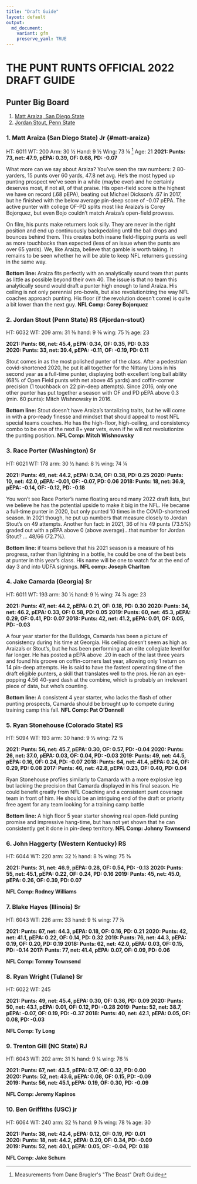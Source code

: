 ```yaml
---
title: "Draft Guide"
layout: default
output:
  md_document:
    variant: gfm
    preserve_yaml: TRUE
---
```

# THE PUNT RUNTS OFFICIAL 2022 DRAFT GUIDE
## Punter Big Board

1. [Matt Araiza, San Diego State](#matt-araiza)
2. [Jordan Stout, Penn State](#jordan-stout)

### 1. Matt Araiza (San Diego State) Jr {#matt-araiza}
HT: 6011  WT: 200  Arm: 30 ½  Hand: 9 ½  Wing: 73 ⅛ [^1]  Age: 21
**2021: Punts: 73, net: 47.9, pEPA: 0.39, OF: 0.68, PD: -0.07**  
  
What more can we say about Araiza? You’ve seen the raw numbers: 2 80-yarders, 15 punts over 60 yards, 47.8 net avg. He’s the most hyped up punting prospect we’ve seen in a while (maybe ever) and he certainly deserves most, if not all, of that praise. His open-field score is the highest we have on record (.68 pEPA), beating out Michael Dickson’s .67 in 2017, but he finished with the below average pin-deep score of -0.07 pEPA. The active punter with college OF-PD splits most like Araiza’s is Corey Bojorquez, but even Bojo couldn’t match Araiza’s open-field prowess.  
  
On film, his punts make returners look silly. They are never in the right position and end up continuously backpedaling until the ball drops and bounces behind them. This creates both insane field-flipping punts as well as more touchbacks than expected (less of an issue when the punts are over 65 yards). We, like Araiza, believe that gamble is worth taking. It remains to be seen whether he will be able to keep NFL returners guessing in the same way.  
  
**Bottom line:** Araiza fits perfectly with an analytically sound team that punts as little as possible beyond their own 40. The issue is that no team this analytically sound would draft a punter high enough to land Araiza. His ceiling is not only perennial pro-bowls, but also revolutionizing the way NFL coaches approach punting. His floor (if the revolution doesn’t come) is quite a bit lower than the next guy. **NFL Comp: Corey Bojorquez**  
  
### 2. Jordan Stout (Penn State) RS  {#jordan-stout}
HT: 6032  WT: 209  arm: 31 ⅜  hand: 9 ⅜  wing: 75 ½  age: 23  
  
**2021: Punts: 66, net: 45.4, pEPA: 0.34, OF: 0.35, PD: 0.33**  
**2020: Punts: 33, net: 39.4, pEPA: -0.11, OF: -0.19, PD: 0.11**  
  
Stout comes in as the most polished punter of the class. After a pedestrian covid-shortened 2020, he put it all together for the Nittany Lions in his second year as a full-time punter, displaying both excellent long ball ability (68% of Open Field punts with net above 45 yards) and coffin-corner precision (1 touchback on 22 pin-deep attempts). Since 2016, only one other punter has put together a season with OF and PD pEPA above 0.3 (min. 60 punts): Mitch Wishnowsky in 2016.  
  
**Bottom line:** Stout doesn’t have Araiza’s tantalizing traits, but he will come in with a pro-ready finesse and mindset that should appeal to most NFL special teams coaches. He has the high-floor, high-ceiling, and consistency combo to be one of the next 8+ year vets, even if he will not revolutionize the punting position. **NFL Comp: Mitch Wishnowsky**  
  
### 3. Race Porter (Washington) Sr
HT: 6021  WT: 178  arm: 30 ½ hand: 8 ½  wing: 74 ¼  

**2021: Punts: 49, net: 44.2,  pEPA: 0.34, OF: 0.38, PD: 0.25**
**2020: Punts: 10, net: 42.0,  pEPA: -0.01, OF: -0.07, PD: 0.06**
**2018: Punts: 18, net: 36.9, pEPA: -0.14, OF: -0.12, PD: -0.18**

You won’t see Race Porter’s name floating around many 2022 draft lists, but we believe he has the potential upside to make it big in the NFL. He became a full-time punter in 2020, but only punted 10 times in the COVID-shortened season. In 2021 though, he put up numbers that measure closely to Jordan Stout’s on 49 attempts. Another fun fact: in 2021, 36 of his 49 punts (73.5%) graded out with a pEPA above 0 (above average)...that number for Jordan Stout? … 48/66 (72.7%).

**Bottom line:** if teams believe that his 2021 season is a measure of his progress, rather than lightning in a bottle, he could be one of the best bets at punter in this year’s class. His name will be one to watch for at the end of day 3 and into UDFA signings. 
**NFL comp: Joseph Charlton**

### 4. Jake Camarda (Georgia) Sr
HT: 6011  WT: 193  arm: 30 ½  hand: 9 ½  wing: 74 ⅞  age: 23

**2021: Punts: 47, net: 44.2,  pEPA: 0.21, OF: 0.18, PD: 0.30**
**2020: Punts: 34, net: 46.2,  pEPA: 0.33, OF: 0.58, PD: 0.05**
**2019: Punts: 60, net: 45.3, pEPA: 0.29, OF: 0.41, PD: 0.07**
**2018: Punts: 42, net: 41.2, pEPA: 0.01, OF: 0.05, PD: -0.03**

A four year starter for the Bulldogs, Camarda has been a picture of consistency during his time at Georgia. His ceiling doesn’t seem as high as Araiza’s or Stout’s, but he has been performing at an elite collegiate level for far longer. He has posted a pEPA above .20 in each of the last three years and found his groove on coffin-corners last year, allowing only 1 return on 14 pin-deep attempts. He is said to have the fastest operating time of the draft eligible punters, a skill that translates well to the pros. He ran an eye-popping 4.56 40-yard dash at the combine, which is probably an irrelevant piece of data, but who’s counting.

**Bottom line:** A consistent 4 year starter, who lacks the flash of other punting prospects, Camarda should be brought up to compete during training camp this fall. **NFL Comp: Pat O’Donnell**

### 5. Ryan Stonehouse (Colorado State) RS 
HT: 5094  WT: 193  arm: 30  hand: 9 ½  wing: 72 ¾ 

**2021: Punts: 56, net: 45.7, pEPA: 0.30, OF: 0.57, PD: -0.04**
**2020: Punts: 26, net: 37.0, pEPA: 0.03, OF: 0.04, PD: -0.03**
**2019: Punts: 49, net: 44.5, pEPA: 0.16, OF: 0.24, PD: -0.07**
**2018: Punts: 64, net: 41.4, pEPA: 0.24, OF: 0.29, PD: 0.08**
**2017: Punts: 46, net: 42.8, pEPA: 0.23, OF: 0.40, PD: 0.04**


Ryan Stonehouse profiles similarly to Camarda with a more explosive leg but lacking the precision that Camarda displayed in his final season. He could 
benefit greatly from NFL Coaching and a consistent punt coverage team in front of him. He should be an intriguing end of the draft or priority free agent for any team looking for a training camp battle



**Bottom line:** A high floor 5 year starter showing real open-field punting promise and impressive hang-time, but has not yet shown that he can consistently get it done in pin-deep territory. **NFL Comp: Johnny Townsend**


### 6. John Haggerty (Western Kentucky) RS  
HT: 6044  WT: 220  arm: 32 ½ hand: 8 ⅝  wing: 75 ⅜

**2021: Punts: 31, net: 46.9,  pEPA: 0.28, OF: 0.54, PD: -0.13**
**2020: Punts: 55, net: 45.1,  pEPA: 0.22, OF: 0.24, PD: 0.16**
**2019: Punts: 45, net: 45.0,  pEPA: 0.26, OF: 0.39, PD: 0.07**

**NFL Comp: Rodney Williams**

### 7. Blake Hayes (Illinois) Sr
HT: 6043 WT: 226 arm: 33 hand: 9 ¾ wing: 77 ⅞

**2021: Punts: 67, net: 44.3,  pEPA: 0.18, OF: 0.16, PD: 0.21**
**2020: Punts: 42, net: 41.1,  pEPA: 0.22, OF: 0.14, PD: 0.32**
**2019: Punts: 76, net: 44.3,  pEPA: 0.19, OF: 0.20, PD: 0.19**
**2018: Punts: 62, net: 42.0,  pEPA: 0.03, OF: 0.15, PD: -0.14**
**2017: Punts: 77, net: 41.4,  pEPA: 0.07, OF: 0.09, PD: 0.06**

**NFL Comp: Tommy Townsend**

### 8. Ryan Wright (Tulane) Sr
HT: 6022 WT: 245 

**2021: Punts: 49, net: 45.4,  pEPA: 0.30, OF: 0.36, PD: 0.09**
**2020: Punts: 50, net: 43.1,  pEPA: 0.01, OF: 0.12, PD: -0.28**
**2019: Punts: 52, net: 38.7,  pEPA: -0.07, OF: 0.19, PD: -0.37**
**2018: Punts: 40, net: 42.1,  pEPA: 0.05, OF: 0.08, PD: -0.03**

**NFL Comp: Ty Long**

### 9. Trenton Gill (NC State) RJ
HT: 6043 WT: 202 arm: 31 ¼ hand: 9 ¼ wing: 76 ¼  

**2021: Punts: 67, net: 43.5,  pEPA: 0.17, OF: 0.32, PD: 0.00**  
**2020: Punts: 52, net: 43.6,  pEPA: 0.08, OF: 0.15, PD: -0.09**  
**2019: Punts: 56, net: 45.1,  pEPA: 0.19, OF: 0.30, PD: -0.09**  
  
**NFL Comp: Jeremy Kapinos**  

### 10. Ben Griffiths (USC) jr

HT: 6064 WT: 240 arm: 32 ⅝ hand: 9 ⅞ wing: 78 ⅝ age: 30  
  
**2021: Punts: 38, net: 42.4,  pEPA: 0.12, OF: 0.19, PD: 0.01**  
**2020: Punts: 18, net: 44.2,  pEPA: 0.20, OF: 0.34, PD: -0.09**  
**2019: Punts: 52, net: 40.1,  pEPA: 0.05, OF: -0.04, PD: 0.18**  
  
**NFL Comp: Jake Schum**  

[^1]: Measurements from Dane Brugler's "The Beast" Draft Guide
